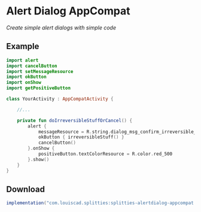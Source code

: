 # Alert Dialog AppCompat

*Create simple alert dialogs with simple code*

## Example

```kotlin
import alert
import cancelButton
import setMessageResource
import okButton
import onShow
import getPositiveButton

class YourActivity : AppCompatActivity {

    //...

    private fun doIrreversibleStuffOrCancel() {
        alert {
            messageResource = R.string.dialog_msg_confirm_irreversible_stuff
            okButton { irreversibleStuff() }
            cancelButton()
        }.onShow {
            positiveButton.textColorResource = R.color.red_500
        }.show()
    }
}
```

## Download

```groovy
implementation("com.louiscad.splitties:splitties-alertdialog-appcompat:$splitties_version")
```
